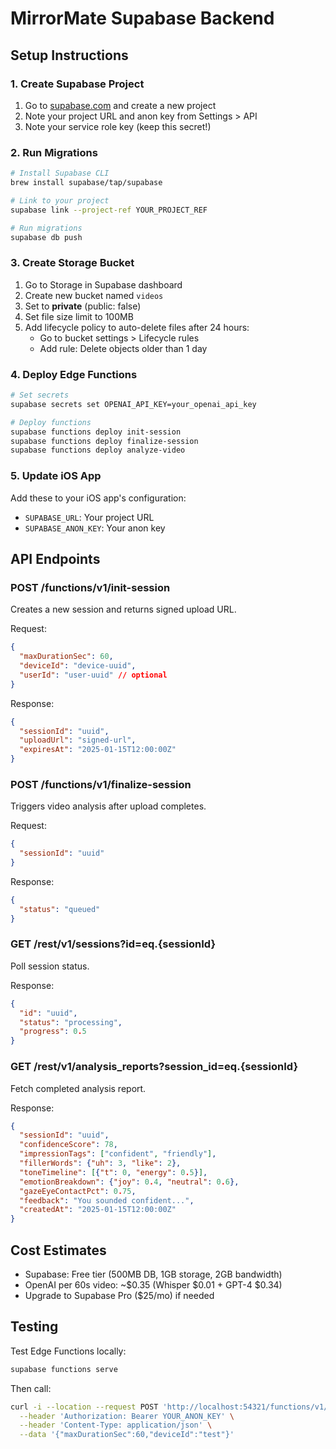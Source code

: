 # MirrorMate Supabase Backend

## Setup Instructions

### 1. Create Supabase Project
1. Go to [supabase.com](https://supabase.com) and create a new project
2. Note your project URL and anon key from Settings > API
3. Note your service role key (keep this secret!)

### 2. Run Migrations
```bash
# Install Supabase CLI
brew install supabase/tap/supabase

# Link to your project
supabase link --project-ref YOUR_PROJECT_REF

# Run migrations
supabase db push
```

### 3. Create Storage Bucket
1. Go to Storage in Supabase dashboard
2. Create new bucket named `videos`
3. Set to **private** (public: false)
4. Set file size limit to 100MB
5. Add lifecycle policy to auto-delete files after 24 hours:
   - Go to bucket settings > Lifecycle rules
   - Add rule: Delete objects older than 1 day

### 4. Deploy Edge Functions
```bash
# Set secrets
supabase secrets set OPENAI_API_KEY=your_openai_api_key

# Deploy functions
supabase functions deploy init-session
supabase functions deploy finalize-session
supabase functions deploy analyze-video
```

### 5. Update iOS App
Add these to your iOS app's configuration:
- `SUPABASE_URL`: Your project URL
- `SUPABASE_ANON_KEY`: Your anon key

## API Endpoints

### POST /functions/v1/init-session
Creates a new session and returns signed upload URL.

Request:
```json
{
  "maxDurationSec": 60,
  "deviceId": "device-uuid",
  "userId": "user-uuid" // optional
}
```

Response:
```json
{
  "sessionId": "uuid",
  "uploadUrl": "signed-url",
  "expiresAt": "2025-01-15T12:00:00Z"
}
```

### POST /functions/v1/finalize-session
Triggers video analysis after upload completes.

Request:
```json
{
  "sessionId": "uuid"
}
```

Response:
```json
{
  "status": "queued"
}
```

### GET /rest/v1/sessions?id=eq.{sessionId}
Poll session status.

Response:
```json
{
  "id": "uuid",
  "status": "processing",
  "progress": 0.5
}
```

### GET /rest/v1/analysis_reports?session_id=eq.{sessionId}
Fetch completed analysis report.

Response:
```json
{
  "sessionId": "uuid",
  "confidenceScore": 78,
  "impressionTags": ["confident", "friendly"],
  "fillerWords": {"uh": 3, "like": 2},
  "toneTimeline": [{"t": 0, "energy": 0.5}],
  "emotionBreakdown": {"joy": 0.4, "neutral": 0.6},
  "gazeEyeContactPct": 0.75,
  "feedback": "You sounded confident...",
  "createdAt": "2025-01-15T12:00:00Z"
}
```

## Cost Estimates
- Supabase: Free tier (500MB DB, 1GB storage, 2GB bandwidth)
- OpenAI per 60s video: ~$0.35 (Whisper $0.01 + GPT-4 $0.34)
- Upgrade to Supabase Pro ($25/mo) if needed

## Testing
Test Edge Functions locally:
```bash
supabase functions serve
```

Then call:
```bash
curl -i --location --request POST 'http://localhost:54321/functions/v1/init-session' \
  --header 'Authorization: Bearer YOUR_ANON_KEY' \
  --header 'Content-Type: application/json' \
  --data '{"maxDurationSec":60,"deviceId":"test"}'
```

